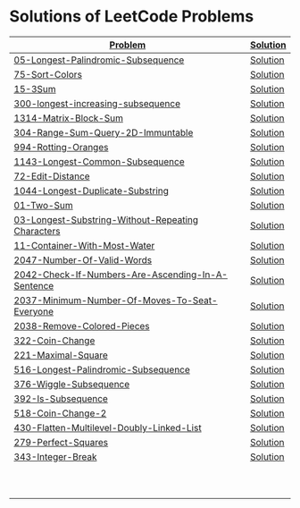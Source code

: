 # Solutions of LeetCode Problems

| [Problem](https://leetcode.com/problemset/all/)                                                                                                             | [Solution](https://github.com/SirZeck/LeetCode-Solutions/tree/main/cpp)                                                       |
| ----------------------------------------------------------------------------------------------------------------------------------------------------------- | ----------------------------------------------------------------------------------------------------------------------------- |
| [05-Longest-Palindromic-Subsequence](https://leetcode.com/problems/longest-palindromic-substring/)                                                          | [Solution](https://github.com/SirZeck/LeetCode-Solutions/blob/main/cpp/05-Longest-Palindromic-Subsequence.cpp)                |
| [75-Sort-Colors](https://leetcode.com/problems/sort-colors/)                                                                                                | [Solution](https://github.com/SirZeck/LeetCode-Solutions/blob/main/cpp/75-Sort-Colors.cpp)                                    |
| [15-3Sum](https://leetcode.com/problems/3sum/)                                                                                                              | [Solution](https://github.com/SirZeck/LeetCode-Solutions/blob/main/cpp/15-3Sum.cpp)                                           |
| [300-longest-increasing-subsequence](https://leetcode.com/problems/longest-increasing-subsequence/)                                                         | [Solution](https://github.com/SirZeck/LeetCode-Solutions/blob/main/cpp/300-Longest-Increasing-Subsequence.cpp)                |
| [1314-Matrix-Block-Sum](https://leetcode.com/problems/matrix-block-sum/)                                                                                    | [Solution](https://github.com/SirZeck/LeetCode-Solutions/blob/main/cpp/1314-Matrix-Block-Sum.cpp)                             |
| [304-Range-Sum-Query-2D-Immuntable](https://leetcode.com/problems/range-sum-query-2d-immutable/)                                                            | [Solution](https://github.com/SirZeck/LeetCode-Solutions/blob/main/cpp/304-Range-Sum-Query-2D-Immuntable.cpp)                 |
| [994-Rotting-Oranges](https://leetcode.com/problems/rotting-oranges/)                                                                                       | [Solution](https://github.com/SirZeck/LeetCode-Solutions/blob/main/cpp/994-Rotting-Oranges.cpp)                               |
| [1143-Longest-Common-Subsequence](https://leetcode.com/problems/longest-common-subsequence/)                                                                | [Solution](https://github.com/SirZeck/LeetCode-Solutions/blob/main/cpp/1143-Longest-Common-Subsequence.cpp)                   |
| [72-Edit-Distance](https://leetcode.com/problems/edit-distance/)                                                                                            | [Solution](https://github.com/SirZeck/LeetCode-Solutions/blob/main/cpp/72-Edit-Distance.cpp)                                  |
| [1044-Longest-Duplicate-Substring](https://leetcode.com/problems/longest-duplicate-substring/)                                                              | [Solution](https://github.com/SirZeck/LeetCode-Solutions/blob/main/cpp/1044-Longest-Duplicate-Substring.cpp)                  |
| [01-Two-Sum](https://leetcode.com/problems/two-sum/)                                                                                                        | [Solution](https://github.com/SirZeck/LeetCode-Solutions/blob/main/cpp/01-Two-Sum.cpp)                                        |
| [03-Longest-Substring-Without-Repeating Characters](https://leetcode.com/problems/longest-substring-without-repeating-characters/)                          | [Solution](https://github.com/SirZeck/LeetCode-Solutions/blob/main/cpp/03-Longest-Substring-Without-Repeating-Characters.cpp) |
| [11-Container-With-Most-Water](https://leetcode.com/problems/container-with-most-water/)                                                                    | [Solution](https://github.com/SirZeck/LeetCode-Solutions/blob/main/cpp/11-Container-With-Most-Water.cpp)                      |
| [2047-Number-Of-Valid-Words](https://leetcode.com/problems/number-of-valid-words-in-a-sentence/)                                                            | [Solution](https://github.com/SirZeck/LeetCode-Solutions/blob/main/cpp/2047-Number-Of-Valid-Words.cpp)                        |
| [2042-Check-If-Numbers-Are-Ascending-In-A-Sentence](https://leetcode.com/contest/weekly-contest-263/problems/check-if-numbers-are-ascending-in-a-sentence/) | [Solution](https://github.com/SirZeck/LeetCode-Solutions/blob/main/cpp/2042-Check-If-Numbers-Are-Ascending-In-A-Sentence.cpp) |
| [2037-Minimum-Number-Of-Moves-To-Seat-Everyone](https://leetcode.com/contest/biweekly-contest-63/problems/minimum-number-of-moves-to-seat-everyone/)        | [Solution](https://github.com/SirZeck/LeetCode-Solutions/blob/main/cpp/2037-Minimum-Number-Of-Moves-To-Seat-Everyone.cpp)     |
| [2038-Remove-Colored-Pieces](https://leetcode.com/problems/remove-colored-pieces-if-both-neighbors-are-the-same-color/)                                     | [Solution](https://github.com/SirZeck/LeetCode-Solutions/blob/main/cpp/2038-Remove-Colored-Pieces.cpp)                        |
| [322-Coin-Change](https://leetcode.com/problems/coin-change/)                                                                                               | [Solution](https://github.com/SirZeck/LeetCode-Solutions/blob/main/cpp/322-Coin-Change.cpp)                                   |
| [221-Maximal-Square](https://leetcode.com/problems/maximal-square/)                                                                                         | [Solution](https://github.com/SirZeck/LeetCode-Solutions/blob/main/cpp/221-Maximal-Square.cpp)                                |
| [516-Longest-Palindromic-Subsequence](https://leetcode.com/problems/longest-palindromic-subsequence/)                                                       | [Solution](https://github.com/SirZeck/LeetCode-Solutions/blob/main/cpp/516-Longest-Palindromic-Subsequence.cpp)               |
| [376-Wiggle-Subsequence](https://leetcode.com/problems/wiggle-subsequence/)                                                                                 | [Solution](https://github.com/SirZeck/LeetCode-Solutions/blob/main/cpp/376-Wiggle-Subsequence.cpp)                            |
| [392-Is-Subsequence](https://leetcode.com/problems/is-subsequence/)                                                                                         | [Solution](https://github.com/SirZeck/LeetCode-Solutions/blob/main/cpp/392-Is-Subsequence.cpp)                                |
| [518-Coin-Change-2](https://leetcode.com/problems/coin-change-2/)                                                                                           | [Solution](https://github.com/SirZeck/LeetCode-Solutions/blob/main/cpp/518-Coin-Change-2.cpp)                                 |
| [430-Flatten-Multilevel-Doubly-Linked-List](https://leetcode.com/problems/flatten-a-multilevel-doubly-linked-list/)                                         | [Solution](https://github.com/SirZeck/LeetCode-Solutions/blob/main/cpp/430-Flatten-Multilevel-Doubly-Linked-List.cpp)         |
| [279-Perfect-Squares](https://leetcode.com/problems/perfect-squares/)                                                                                       | [Solution](https://github.com/SirZeck/LeetCode-Solutions/blob/main/cpp/279-Perfect-Squares.cpp)                               |
| [343-Integer-Break](https://leetcode.com/problems/integer-break/)                                                                                           | [Solution](https://github.com/SirZeck/LeetCode-Solutions/blob/main/cpp/343-Integer-Break.cpp)                                 |
| []()                                                                                                                                                        | []()                                                                                                                          |
| []()                                                                                                                                                        | []()                                                                                                                          |
| []()                                                                                                                                                        | []()                                                                                                                          |
| []()                                                                                                                                                        | []()                                                                                                                          |
| []()                                                                                                                                                        | []()                                                                                                                          |
| []()                                                                                                                                                        | []()                                                                                                                          |
| []()                                                                                                                                                        | []()                                                                                                                          |
| []()                                                                                                                                                        | []()                                                                                                                          |
| []()                                                                                                                                                        | []()                                                                                                                          |
| []()                                                                                                                                                        | []()                                                                                                                          |
